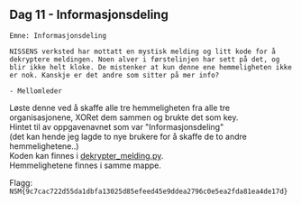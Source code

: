 ## Dag 11 - Informasjonsdeling

```
Emne: Informasjonsdeling

NISSENS verksted har mottatt en mystisk melding og litt kode for å dekryptere meldingen. Noen alver i førstelinjen har sett på det, og blir ikke helt kloke. De mistenker at kun denne ene hemmeligheten ikke er nok. Kanskje er det andre som sitter på mer info?

- Mellomleder
```

Løste denne ved å skaffe alle tre hemmeligheten fra alle tre organisasjonene, XORet dem sammen og brukte det som key.\
Hintet til av oppgavenavnet som var "Informasjonsdeling"\
(det kan hende jeg lagde to nye brukere for å skaffe de to andre hemmelighetene..)\
Koden kan finnes i [dekrypter_melding.py](dekrypter_melding.py).\
Hemmelighetene finnes i samme mappe.

Flagg:\
`NSM{9c7cac722d55da1dbfa13025d85efeed45e9ddea2796c0e5ea2fda81ea4de17d}`
